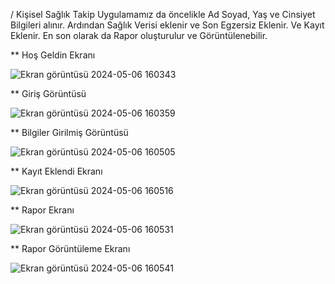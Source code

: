 / Kişisel Sağlık Takip Uygulamamız da öncelikle Ad Soyad, Yaş  ve Cinsiyet Bilgileri alınır. Ardından Sağlık Verisi eklenir ve Son Egzersiz Eklenir. Ve Kayıt Eklenir. En son olarak da Rapor oluşturulur ve Görüntülenebilir.

** Hoş Geldin Ekranı

![Ekran görüntüsü 2024-05-06 160343](https://github.com/YusufSural/Saglik-Takip-Uyg-12/assets/84929731/a6cb4fdd-9437-4ddd-a915-b018d54d6522)

** Giriş Görüntüsü 

![Ekran görüntüsü 2024-05-06 160359](https://github.com/YusufSural/Saglik-Takip-Uyg-12/assets/84929731/387d6348-d8d6-488f-8497-f1e1e8ea1a93)

** Bilgiler Girilmiş Görüntüsü

![Ekran görüntüsü 2024-05-06 160505](https://github.com/YusufSural/Saglik-Takip-Uyg-12/assets/84929731/83244713-fd47-4c09-a887-363c6753ee8d)

** Kayıt Eklendi Ekranı

![Ekran görüntüsü 2024-05-06 160516](https://github.com/YusufSural/Saglik-Takip-Uyg-12/assets/84929731/38775cc6-b9e4-467b-9734-156c414596f0)

** Rapor Ekranı

![Ekran görüntüsü 2024-05-06 160531](https://github.com/YusufSural/Saglik-Takip-Uyg-12/assets/84929731/44efd5aa-57e2-41a1-b06b-3dbdc0606992)

** Rapor Görüntüleme Ekranı

![Ekran görüntüsü 2024-05-06 160541](https://github.com/YusufSural/Saglik-Takip-Uyg-12/assets/84929731/9d3069d3-0c8f-4ed9-a7c9-b2bc5137c52b)
